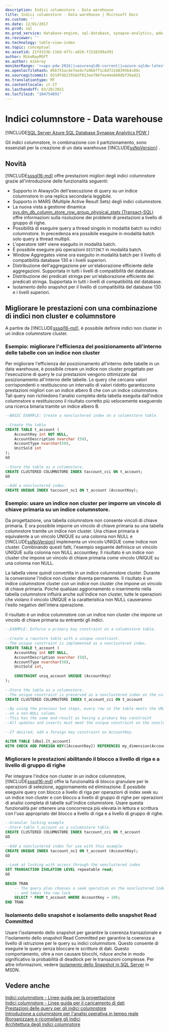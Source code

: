 ```yaml
---
description: Indici columnstore - Data warehouse
title: Indici columnstore - Data warehouse | Microsoft Docs
ms.custom: ''
ms.date: 12/01/2017
ms.prod: sql
ms.prod_service: database-engine, sql-database, synapse-analytics, pdw
ms.reviewer: ''
ms.technology: table-view-index
ms.topic: conceptual
ms.assetid: 21fd153b-116d-47fc-a926-f1528299a391
author: MikeRayMSFT
ms.author: mikeray
monikerRange: '>=aps-pdw-2016||=azuresqldb-current||=azure-sqldw-latest||>=sql-server-2016||>=sql-server-linux-2017||=azuresqldb-mi-current'
ms.openlocfilehash: 05b755ac4e7ee4cfa9b6ff1c8d7224839564c89c
ms.sourcegitcommit: 0310fdb22916df013eef86fee44e660dbf39ad21
ms.translationtype: MT
ms.contentlocale: it-IT
ms.lasthandoff: 03/20/2021
ms.locfileid: "104754891"
---
```

# <a name="columnstore-indexes---data-warehouse"></a>Indici columnstore - Data warehouse
[!INCLUDE[SQL Server Azure SQL Database Synapse Analytics PDW ](../../includes/applies-to-version/sql-asdb-asdbmi-asa-pdw.md)]

  Gli indici columnstore, in combinazione con il partizionamento, sono essenziali per la creazione di un data warehouse [!INCLUDE[ssNoVersion](../../includes/ssnoversion-md.md)] .  
  
## <a name="whats-new"></a>Novità  
 [!INCLUDE[sssql16-md](../../includes/sssql16-md.md)] offre prestazioni migliori degli indici columnstore grazie all'introduzione delle funzionalità seguenti:  
  
-   Supporto in AlwaysOn dell'esecuzione di query su un indice columnstore in una replica secondaria leggibile.  
-   Supporto in MARS (Multiple Active Result Sets) degli indici columnstore.  
-   La nuova vista a gestione dinamica [sys.dm_db_column_store_row_group_physical_stats &#40;Transact-SQL&#41;](../../relational-databases/system-dynamic-management-views/sys-dm-db-column-store-row-group-physical-stats-transact-sql.md) offre informazioni sulla risoluzione dei problemi di prestazioni a livello di gruppo di righe.  
-   Possibilità di eseguire query a thread singolo in modalità batch su indici columnstore. In precedenza era possibile eseguire in modalità batch solo query a thread multipli.  
-   L'operatore `SORT` viene eseguito in modalità batch.  
-   È possibile eseguire più operazioni `DISTINCT` in modalità batch.  
-   Window Aggregates viene ora eseguito in modalità batch per il livello di compatibilità database 130 e i livelli superiori.  
-   Distribuzione dell'aggregazione per un'elaborazione efficiente delle aggregazioni. Supportata in tutti i livelli di compatibilità del database.  
-   Distribuzione dei predicati stringa per un'elaborazione efficiente dei predicati stringa. Supportata in tutti i livelli di compatibilità del database.  
-   Isolamento dello snapshot per il livello di compatibilità del database 130 e i livelli superiori.  
  
## <a name="improve-performance-by-combining-nonclustered-and-columnstore-indexes"></a>Migliorare le prestazioni con una combinazione di indici non cluster e columnstore  
 A partire da [!INCLUDE[sssql16-md](../../includes/sssql16-md.md)], è possibile definire indici non cluster in un indice columnstore cluster.   
  
### <a name="example-improve-efficiency-of-table-seeks-with-a-nonclustered-index"></a>Esempio: migliorare l'efficienza del posizionamento all'interno delle tabelle con un indice non cluster  
 Per migliorare l'efficienza del posizionamento all'interno delle tabelle in un data warehouse, è possibile creare un indice non cluster progettato per l'esecuzione di query le cui prestazioni vengono ottimizzate dal posizionamento all'interno delle tabelle. Le query che cercano valori corrispondenti o restituiscono un intervallo di valori ridotto garantiscono prestazioni migliori con un indice albero B che con un indice columnstore. Tali query non richiedono l'analisi completa della tabella eseguita dall'indice columnstore e restituiscono il risultato corretto più velocemente eseguendo una ricerca binaria tramite un indice albero B.  
  
```sql  
--BASIC EXAMPLE: Create a nonclustered index on a columnstore table.  
  
--Create the table  
CREATE TABLE t_account (  
    AccountKey int NOT NULL,  
    AccountDescription nvarchar (50),  
    AccountType nvarchar(50),  
    UnitSold int  
);  
GO  
  
--Store the table as a columnstore.  
CREATE CLUSTERED COLUMNSTORE INDEX taccount_cci ON t_account;  
GO  
  
--Add a nonclustered index.  
CREATE UNIQUE INDEX taccount_nc1 ON t_account (AccountKey);  
```  
  
### <a name="example-use-a-nonclustered-index-to-enforce-a-primary-key-constraint-on-a-columnstore-table"></a>Esempio: usare un indice non cluster per imporre un vincolo di chiave primaria su un indice columnstore.  
 Da progettazione, una tabella columnstore non consente vincoli di chiave primaria. È ora possibile imporre un vincolo di chiave primaria su una tabella columnstore tramite un indice non cluster. Una chiave primaria è equivalente a un vincolo UNIQUE su una colonna non NULL e [!INCLUDE[ssNoVersion](../../includes/ssnoversion-md.md)] implementa un vincolo UNIQUE come indice non cluster. Combinando questi fatti, l'esempio seguente definisce un vincolo UNIQUE sulla colonna non NULL accountkey. Il risultato è un indice non cluster che impone un vincolo di chiave primaria come vincolo UNIQUE su una colonna non NULL.  
  
 La tabella viene quindi convertita in un indice columnstore cluster. Durante la conversione l'indice non cluster diventa permanente. Il risultato è un indice columnstore cluster con un indice non cluster che impone un vincolo di chiave primaria. Poiché qualsiasi aggiornamento o inserimento nella tabella columnstore influirà anche sull'indice non cluster, tutte le operazioni che violano il vincolo UNIQUE e la caratteristica non NULL causeranno l'esito negativo dell'intera operazione.  
  
 Il risultato è un indice columnstore con un indice non cluster che impone un vincolo di chiave primaria su entrambi gli indici.  
  
```sql
--EXAMPLE: Enforce a primary key constraint on a columnstore table.   
  
--Create a rowstore table with a unique constraint.  
--The unique constraint is implemented as a nonclustered index.  
CREATE TABLE t_account (  
    AccountKey int NOT NULL,  
    AccountDescription nvarchar (50),  
    AccountType nvarchar(50),  
    UnitSold int,  
  
    CONSTRAINT uniq_account UNIQUE (AccountKey)  
);  
  
--Store the table as a columnstore.   
--The unique constraint is preserved as a nonclustered index on the columnstore table.  
CREATE CLUSTERED COLUMNSTORE INDEX t_account_cci ON t_account  
  
--By using the previous two steps, every row in the table meets the UNIQUE constraint  
--on a non-NULL column.  
--This has the same end-result as having a primary key constraint  
--All updates and inserts must meet the unique constraint on the nonclustered index or they will fail.  
  
--If desired, add a foreign key constraint on AccountKey.  
  
ALTER TABLE [dbo].[t_account]  
WITH CHECK ADD FOREIGN KEY([AccountKey]) REFERENCES my_dimension(Accountkey); 
```  
  
### <a name="improve-performance-by-enabling-row-level-and-row-group-level-locking"></a>Migliorare le prestazioni abilitando il blocco a livello di riga e a livello di gruppo di righe  
 Per integrare l'indice non cluster in un indice columnstore, [!INCLUDE[sssql16-md](../../includes/sssql16-md.md)] offre la funzionalità di blocco granulare per le operazioni di selezione, aggiornamento ed eliminazione. È possibile eseguire query con blocco a livello di riga per operazioni di index seek su un indice non cluster e con blocco a livello di gruppo di righe per operazioni di analisi completa di tabelle sull'indice columnstore. Usare questa funzionalità per ottenere una concorrenza più elevata in lettura e scrittura con l'uso appropriato del blocco a livello di riga e a livello di gruppo di righe.  
  
```sql  
--Granular locking example  
--Store table t_account as a columnstore table.  
CREATE CLUSTERED COLUMNSTORE INDEX taccount_cci ON t_account  
GO  
  
--Add a nonclustered index for use with this example  
CREATE UNIQUE INDEX taccount_nc1 ON t_account (AccountKey);  
GO  
  
--Look at locking with access through the nonclustered index  
SET TRANSACTION ISOLATION LEVEL repeatable read;  
GO  
  
BEGIN TRAN  
    -- The query plan chooses a seek operation on the nonclustered index  
    -- and takes the row lock  
    SELECT * FROM t_account WHERE AccountKey = 100;  
END TRAN  
```  
  
### <a name="snapshot-isolation-and-read-committed-snapshot-isolations"></a>Isolamento dello snapshot e isolamento dello snapshot Read Committed  
 Usare l'isolamento dello snapshot per garantire la coerenza transazionale e l'isolamento dello snapshot Read Committed per garantire la coerenza a livello di istruzione per le query su indici columnstore. Questo consente di eseguire le query senza bloccare le scritture di dati. Questo comportamento, oltre a non causare blocchi, riduce anche in modo significativo la probabilità di deadlock per le transazioni complesse. Per altre informazioni, vedere [Isolamento dello Snapshot in SQL Server](https://msdn.microsoft.com/library/tcbchxcb\(v=vs.110\).aspx) in MSDN.  
  
## <a name="see-also"></a>Vedere anche  
 [Indici columnstore - Linee guida per la progettazione](../../relational-databases/indexes/columnstore-indexes-design-guidance.md)   
 [Indici columnstore - Linee guida per il caricamento di dati](../../relational-databases/indexes/columnstore-indexes-data-loading-guidance.md)   
 [Prestazioni delle query per gli indici columnstore](../../relational-databases/indexes/columnstore-indexes-query-performance.md)   
 [Introduzione a columnstore per l'analisi operativa in tempo reale](../../relational-databases/indexes/get-started-with-columnstore-for-real-time-operational-analytics.md)   
 [Riorganizzare e ricompilare gli indici](../../relational-databases/indexes/reorganize-and-rebuild-indexes.md)    
 [Architettura degli indici columnstore](../../relational-databases/sql-server-index-design-guide.md#columnstore_index) 
  
